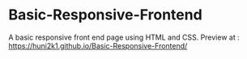 # Basic-Responsive-Frontend
A basic responsive front end page using HTML and CSS.
Preview at : https://huni2k1.github.io/Basic-Responsive-Frontend/
